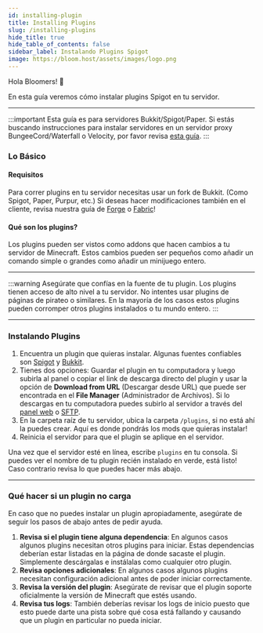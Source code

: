 ```yaml
---
id: installing-plugin
title: Installing Plugins
slug: /installing-plugins
hide_title: true
hide_table_of_contents: false
sidebar_label: Instalando Plugins Spigot
image: https://bloom.host/assets/images/logo.png
---
```


Hola Bloomers! 👋

En esta guía veremos cómo instalar plugins Spigot en tu servidor.

---

:::important
Esta guía es para servidores Bukkit/Spigot/Paper. Si estás buscando instrucciones para instalar servidores en un servidor
proxy BungeeCord/Waterfall o Velocity, por favor revisa [esta guía](proxy-plugins.md).
:::

### Lo Básico
#### Requisitos

Para correr plugins en tu servidor necesitas usar un fork de Bukkit. (Como Spigot, Paper, Purpur, etc.) 
Si deseas hacer modificaciones también en el cliente, revisa nuestra guía de [Forge](forge-mods.md) o [Fabric](fabric-mods.md)!

#### Qué son los plugins?

Los plugins pueden ser vistos como addons que hacen cambios a tu servidor de Minecraft. Estos cambios pueden ser pequeños
como añadir un comando simple o grandes como añadir un minijuego entero. 

---

:::warning
Asegúrate que confías en la fuente de tu plugin. Los plugins tienen acceso de alto nivel a tu servidor. No intentes
usar plugins de páginas de pirateo o similares. En la mayoría de los casos estos plugins pueden corromper otros plugins
instalados o tu mundo entero. 
:::

---

### Instalando Plugins

1. Encuentra un plugin que quieras instalar. Algunas fuentes confiables son [Spigot](https://spigotmc.org/resources) y [Bukkit](https://dev.bukkit.org).
2. Tienes dos opciones: Guardar el plugin en tu computadora y luego subirla al panel o copiar el link de descarga directo del plugin
   y usar la opción de **Download from URL** (Descargar desde URL) que puede ser encontrada en el **File Manager** (Administrador
   de Archivos). Si lo descargas en tu computadora puedes subirlo al servidor a través del [panel web](https://mc.bloom.host) o [SFTP](https://docs.bloom.host/how-to-use-sftp).
3. En la carpeta raíz de tu servidor, ubica la carpeta `/plugins`, si no está ahí la puedes crear. Aquí es donde pondrás los mods que quieras instalar!
4. Reinicia el servidor para que el plugin se aplique en el servidor.

Una vez que el servidor esté en línea, escribe `plugins` en tu consola. Si puedes ver el nombre de tu plugin recién instalado
en verde, está listo! Caso contrario revisa lo que puedes hacer más abajo.

---

### Qué hacer si un plugin no carga
    
En caso que no puedes instalar un plugin apropiadamente, asegúrate de seguir los pasos de abajo antes de pedir ayuda.

1. **Revisa si el plugin tiene alguna dependencia**: En algunos casos algunos plugins necesitan otros plugins para iniciar.
Estas dependencias deberían estar listadas en la página de donde sacaste el plugin. Simplemente descárgalas e instálalas como
cualquier otro plugin.
2. **Revisa opciones adicionales**: En algunos casos algunos plugins necesitan configuración adicional antes de poder iniciar correctamente.
3. **Revisa la versión del plugin**: Asegúrate de revisar que el plugin soporte oficialmente la versión de Minecraft que estés usando.
4. **Revisa tus logs**: También deberías revisar los logs de inicio puesto que esto puede darte una pista sobre qué cosa
está fallando y causando que un plugin en particular no pueda iniciar.
